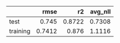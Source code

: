 |          |   rmse |     r2 |   avg_nll |
|:---------|-------:|-------:|----------:|
| test     | 0.745  | 0.8722 |    0.7308 |
| training | 0.7412 | 0.876  |    1.1116 |